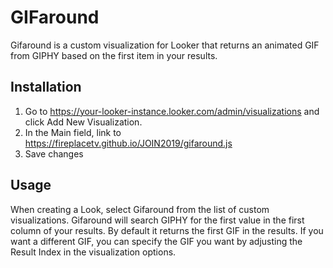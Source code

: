 # GIFaround

Gifaround is a custom visualization for Looker that returns an animated GIF from GIPHY based
on the first item in your results.

## Installation

1. Go to https://your-looker-instance.looker.com/admin/visualizations and click Add New Visualization.
2. In the Main field, link to https://fireplacetv.github.io/JOIN2019/gifaround.js
3. Save changes

## Usage

When creating a Look, select Gifaround from the list of custom visualizations. Gifaround 
will search GIPHY for the first value in the first column of your results. By default it
returns the first GIF in the results. If you want a different GIF, you can specify the 
GIF you want by adjusting the Result Index in the visualization options.
